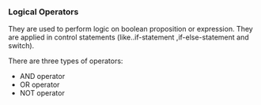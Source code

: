 ### Logical Operators

They are used to perform logic on boolean proposition or expression.
They are applied in control statements 
(like..if-statement ,if-else-statement and switch).
 
There are three types of operators:
- AND operator
- OR operator
- NOT operator
